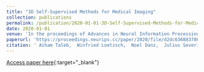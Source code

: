 ```yaml
---
title: "3D Self-Supervised Methods for Medical Imaging"
collection: publications
permalink: /publication/2020-01-01-3D-Self-Supervised-Methods-for-Medical-Imaging
date: 2020-01-01
venue: 'In the proceedings of Advances in Neural Information Processing Systems'
paperurl: 'https://proceedings.neurips.cc/paper/2020/file/d2dc6368837861b42020ee72b0896182-Paper.pdf'
citation: ' Aiham Taleb,  Winfried Loetzsch,  Noel Danz,  Julius Severin,  Thomas Gaertner,  Benjamin Bergner,  Christoph Lippert, &quot;3D Self-Supervised Methods for Medical Imaging.&quot; In the proceedings of Advances in Neural Information Processing Systems, 2020.'
---
```

[Access paper here](https://proceedings.neurips.cc/paper/2020/file/d2dc6368837861b42020ee72b0896182-Paper.pdf){:target="_blank"}
